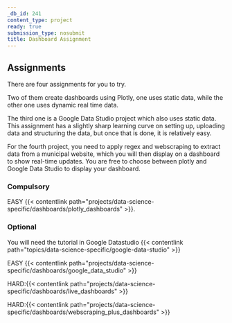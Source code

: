 ```yaml
---
_db_id: 241
content_type: project
ready: true
submission_type: nosubmit
title: Dashboard Assignment
---
```


## Assignments

There are four assignments for you to try.

Two of them create dashboards using Plotly, one uses static data, while the other one uses dynamic real time data.

The third one is a Google Data Studio project which also uses static data. This assignment has a slightly sharp learning curve on setting up, uploading data and structuring the data, but once that is done, it is relatively easy.

For the fourth project, you need to apply regex and webscraping to extract data from a municipal website, which you will then display on a dashboard to show real-time updates. You are free to choose between plotly and Google Data Studio to display your dashboard.

### Compulsory

EASY {{< contentlink path="projects/data-science-specific/dashboards/plotly_dashboards" >}}.

### Optional

You will need the tutorial in Google Datastudio {{< contentlink path="topics/data-science-specific/google-data-studio" >}}

EASY {{< contentlink path="projects/data-science-specific/dashboards/google_data_studio" >}}

HARD:{{< contentlink path="projects/data-science-specific/dashboards/live_dashboards" >}}

HARD:{{< contentlink path="projects/data-science-specific/dashboards/webscraping_plus_dashboards" >}}